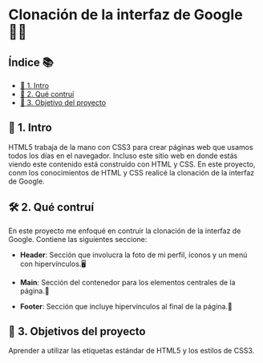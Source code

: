 # Clonación de la interfaz de Google 👩‍💻

## Índice 📚

* [🔸 1. Intro ](https://github.com/Cath2904-jaz/clongoogle/blob/main/README.md#1-intro)
*  [🔸 2. Qué contruí ](https://github.com/Cath2904-jaz/clongoogle/blob/main/README.md#2-qu%C3%A9-contru%C3%AD)
*   [🔸 3. Objetivo del proyecto ](https://github.com/Cath2904-jaz/clongoogle/blob/main/README.md#3-objetivos-del-proyecto)

## 📃 1. Intro
HTML5 trabaja de la mano con CSS3 para crear páginas web que usamos todos los días en el navegador. Incluso este sitio web en donde estás viendo este contenido está construido con HTML y CSS.
En este proyecto, conm los conocimientos de HTML y CSS realicé la clonación de la interfaz de Google.

## 🛠 2. Qué contruí
 En este proyecto me enfoqué en contruir la clonación de la interfaz de Google. Contiene las siguientes seccione: 

* **Header**: Sección que involucra la foto de mi perfil, íconos y un menú con hipervínculos.🖥

* **Main**: Sección del contenedor para los elementos centrales de la página.🔎

* **Footer**: Sección que incluye hipervínculos al final de la página.🔗

## 🎯 3. Objetivos del proyecto
Aprender a utilizar las etiquetas estándar de HTML5 y los estilos de CSS3.


